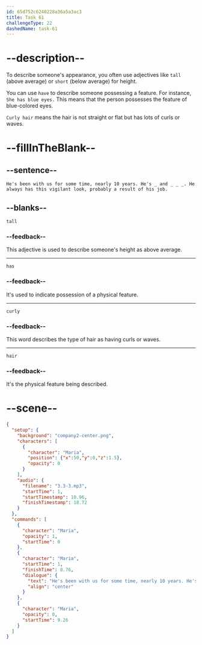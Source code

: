 ```yaml
---
id: 65d752c6240228a36a5a3ac3
title: Task 61
challengeType: 22
dashedName: task-61
---
```


<!-- (Audio) Maria: He's been with us for some time, nearly 10 years. He's tall and has curly hair. He always has this vigilant look, probably a result of his job. -->

# --description--

To describe someone's appearance, you often use adjectives like `tall` (above average) or `short` (below average) for height.

You can use `have` to describe someone possessing a feature. For instance, `She has blue eyes.` This means that the person possesses the feature of blue-colored eyes.

`Curly hair` means the hair is not straight or flat but has lots of curls or waves.

# --fillInTheBlank--

## --sentence--

`He's been with us for some time, nearly 10 years. He's _ and _ _ _. He always has this vigilant look, probably a result of his job.`

## --blanks--

`tall`

### --feedback--

This adjective is used to describe someone's height as above average.

---

`has`

### --feedback--

It's used to indicate possession of a physical feature.

---

`curly`

### --feedback--

This word describes the type of hair as having curls or waves.

---

`hair`

### --feedback--

It's the physical feature being described.

# --scene--

```json
{
  "setup": {
    "background": "company2-center.png",
    "characters": [
      {
        "character": "Maria",
        "position": {"x":50,"y":0,"z":1.5},
        "opacity": 0
      }
    ],
    "audio": {
      "filename": "3.3-3.mp3",
      "startTime": 1,
      "startTimestamp": 10.96,
      "finishTimestamp": 18.72
    }
  },
  "commands": [
    {
      "character": "Maria",
      "opacity": 1,
      "startTime": 0
    },
    {
      "character": "Maria",
      "startTime": 1,
      "finishTime": 8.76,
      "dialogue": {
        "text": "He's been with us for some time, nearly 10 years. He's tall and has curly hair. He always has this vigilant look, probably a result of his job.",
        "align": "center"
      }
    },
    {
      "character": "Maria",
      "opacity": 0,
      "startTime": 9.26
    }
  ]
}
```
